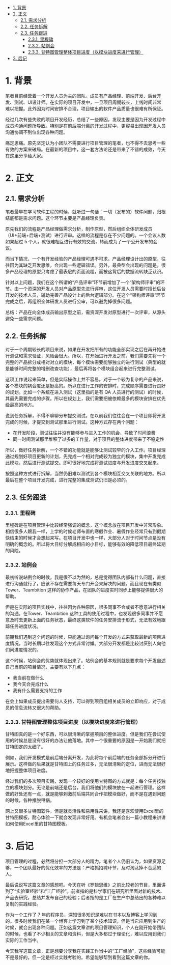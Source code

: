 <!-- TOC -->

- [1. 背景](#1-背景)
- [2. 正文](#2-正文)
    - [2.1. 需求分析](#21-需求分析)
    - [2.2. 任务拆解](#22-任务拆解)
    - [2.3. 任务跟进](#23-任务跟进)
        - [2.3.1. 里程碑](#231-里程碑)
        - [2.3.2. 站例会](#232-站例会)
        - [2.3.3. 甘特图管理整体项目进度（以模块进度来进行管理）](#233-甘特图管理整体项目进度以模块进度来进行管理)
- [3. 后记](#3-后记)

<!-- /TOC -->
# 1. 背景

笔者目前经营着一个开发人员为主的团队。成员有产品经理、前端开发、后台开发、测试、UI设计师。在实际的项目开发中，一旦项目周期较长，上线时间非常难以把握。此外因为时间安排不合理，项目输出的软件产品质量也很难有所保证。

经过几次有些失败的项目开发经历，总结了一些原因，发现主要是因为开发过程中成员沟通问题所导致。特别是在前后端分离的开发过程中，更容易出现因开发人员沟通协调不到位出现各种问题。

痛定思痛。原先坚定认为小团队不需要进行项目管理的笔者，也不得不去思考一些有效的方案来破局。在最新的项目中，这一套方法论还是带来了不错的成效，今天在这里分享给大家。

# 2. 正文

## 2.1. 需求分析

笔者最早在学习软件工程的时候，就听过一句话：一切（发布的）软件问题，归根结底都是需求问题。这个环节主要是产品经理负责。

原先我们的流程是产品经理做需求分析，制作原型，然后组织全体研发成员（UI+前端+后端+测试）进行评审。这样的流程是存在不少问题的。一个会议人数如果超过 5 个人，就很难相互进行有效的交流，转而成为了一个公开发布的会议。

而当下情况，一个有开发经验的产品经理可遇不可求。产品经理设计出的原型，往往因为其缺乏开发思维，会出现一些逻辑错误。另外，最典型会出现的问题是，很多产品经理的原型只考虑了最表层的页面流程，而被这背后的数据流转缺乏认识。

针对以上问题，我们在这个所谓的“产品评审”环节前增加了一个“架构师评审”的环节。由一个资深的开发人员对产品原型先进行评审，这位开发人员需要时擅长后台开发的技术人员，辅助完善产品设计上的后台逻辑部分。在这个“架构师评审”环节完成之后，再组织全体研发人员进行公审，可以避免掉很多问题。

总结：产品在向全体成员输出原型之前，需资深开发对原型进行一次评审，从源头避免一些需求问题。

## 2.2. 任务拆解

对于一个周期较长的项目来说，如果在开发把所有的功能全部实现之后在再开始进行测试和需求验证，风险会很大。所以，在开始进行开发之前，我们需要先将一个完整的产品拆分成相对对立的模块，每个模块需要能够独立的进行测试（典型的就是能够时间完整的增删改查功能），最后再将各个模块组合起来进行完整测试。

这项工作说起来简单，但是实际操作上并不容易。对于一个较为复杂的产品来说，各个模块的耦合度还是挺高的。所以在进行工作的安排时，完成顺序需要进行良好的规划。比如一个系统在进入测试（这里指的是有 QA 人员进行的测试）的时候，其最先需要完成的步骤。所以在规划上，我们需要把被依赖最多的模块安排在优先级最高的地方。

说到任务拆解，不得不聊聊分布提交测试。在以前我们往往会在一个项目即将开发完成的时候，才提交到测试那里进行测试。这种方式存在两个问题：
- 在开发阶段，测试往往并没有能够参与进入工作的机会，导致了时间浪费
- 同一时间测试那里堆积了过多的工作量，对于项目的整体进度带来了不稳定性

所以，做好任务拆解，一个不错的功能就是能够让测试较早的介入工作。项目经理通过规划好项目更新的计划，先完成一个相对完成较为独立的模块，集中开发完成此模块，然后进行测试提交。即可很好地完成将测试进度与开发进度交叉起来。

按照这种方式进行拆解，当然仍旧难以测试到各个模块相互交叉关联的地方。所以最后在整个项目开发完成，进行完整的集成测试仍旧是必须的。

## 2.3. 任务跟进

### 2.3.1. 里程碑

里程碑是在项目管理中比较经常强调的概念，这个概念放在项目开发中非常形象。相信很多人跟我一样，上学的时候老师布置的寒假作业、暑假作业经常只有到假期快结束的时候才会想起来写。在项目开发中也一样，大部分人对于时间节点是没有明确的概念的。所以将大目标分解成相应的小目标，能够有效的降低项目最终延期的风险。

### 2.3.2. 站例会

最初听说站例会的时候，我是很不以为然的，总是觉得团队内部有什么问题，直接进行沟通就行了，应该不存在需要每天专门开会来解决的问题。而且现在有类似 Tower、Teambition 这样的协作产品，在团队的进度实时同步上能够提供很大的帮助。

但是在实际的项目实践中，往往因为各种原因，很多同事不会或者不愿意进行相关的沟通。在Tower、Teambition 这种工具的使用过程中，也发现很多同事并不愿意及时去更新上面的任务状态，最终这类软件的任务安排流于形式，无法有效地跟踪任务进度状况。

前期我们遇到这个问题的时候，只能通过询问每个开发的方式来获取最新的项目进度情况，当时长期以往发现这个方式非常讨嫌。大部分开发都是比较讨厌别人向他们问进度情况的。

这个时候，站例会的优势就体现出来了。站例会的基本规则就是要求每个开发自述自己当前的项目情况，主要有以下几点：
- 我当前在做什么
- 我今天会完成什么
- 我有什么需要支持的工作

在会上如果成员提出需要何人支持，可以得到项目组相关成员的立即响应，对于成员的信息流转又很大的帮助。

### 2.3.3. 甘特图管理整体项目进度（以模块进度来进行管理）

甘特图真的是一个好东西，可以很清晰的掌握项目的整体进度。但是我们在尝试使用的时候总是没有很好的办法让他落地。其中一个很重要的原因是一开始我们就把甘特图定的太细了。

例如，我们开发模式是前后端分离开发，为此将每个前后端的任务全部拆分开进行展示。这样做的后果就是甘特图上的任务过多，无法很清晰的定位，进而无法很好地把握整体项目进度。

经过我们的多次项目实践，发现一个较好的使用甘特图的方式就是：每个任务按独立的模块划分。无论是前端还是后台，我们将他们的模块放在一起进行管理。这样做的好处还有一点，就是能够刺激前后端共同合作把模块做好，而不是在遇到问题的时候，各种推脱甩锅。

网上又很多甘特图软件，但是就灵活性和易用性来讲，我还是喜欢使用Excel里的甘特图模板，耐心体验一下就会发现非常好用。有机会笔者会出一篇小教程来讲讲如何使用Excel里的甘特图模板。

# 3. 后记

项目管理的过程，必然将分担一大部分人的精力。笔者个人仍旧认为，如果资源足够，一个团队最好的优化效率的方法是：严格抓招聘环节，及时淘汰掉不合适的人。

最后说说写这篇文章的感想吧。今天在听《罗辑思维》之前比较老的节目，里面讲到了“实验室经验”和“工厂经验”。前者指的是科学家们在研究所里面对新的技术、产品去研究，总结并发布自己的经验；后者指的是工厂在生产中总结出的各种难以复制的实践经验。

作为一个工作了 7 年的程序员，深知很多知识是难以在书本以及博客上学习到的。很多时候我们在某一个博客上学习到了某个技术知识，但是当它应用到生产的时候，就会出现各种问题。正如这篇文章讲的项目管理知识，个人在刚开始带团队的时候，也看了不少相关的文章和资料，但是大多都过于理论化，难以应用到我们实际的工作当中。

今天我写这篇文章，正是想要分享我在实践工作当中的“工厂经验”，这些经验可能不是最好的，但一定是经过实践考验的。希望能够帮到看到这篇文章的你。